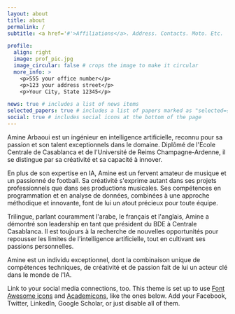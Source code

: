 ```yaml
---
layout: about
title: about
permalink: /
subtitle: <a href='#'>Affiliations</a>. Address. Contacts. Moto. Etc.

profile:
  align: right
  image: prof_pic.jpg
  image_circular: false # crops the image to make it circular
  more_info: >
    <p>555 your office number</p>
    <p>123 your address street</p>
    <p>Your City, State 12345</p>

news: true # includes a list of news items
selected_papers: true # includes a list of papers marked as "selected={true}"
social: true # includes social icons at the bottom of the page
---
```


Amine Arbaoui est un ingénieur en intelligence artificielle, reconnu pour sa passion et son talent exceptionnels dans le domaine. Diplômé de l'Ecole Centrale de Casablanca et de l'Université de Reims Champagne-Ardenne, il se distingue par sa créativité et sa capacité à innover.

En plus de son expertise en IA, Amine est un fervent amateur de musique et un passionné de football. Sa créativité s'exprime autant dans ses projets professionnels que dans ses productions musicales. Ses compétences en programmation et en analyse de données, combinées à une approche méthodique et innovante, font de lui un atout précieux pour toute équipe.

Trilingue, parlant couramment l'arabe, le français et l'anglais, Amine a démontré son leadership en tant que président du BDE à Centrale Casablanca. Il est toujours à la recherche de nouvelles opportunités pour repousser les limites de l'intelligence artificielle, tout en cultivant ses passions personnelles.

Amine est un individu exceptionnel, dont la combinaison unique de compétences techniques, de créativité et de passion fait de lui un acteur clé dans le monde de l'IA.


Link to your social media connections, too. This theme is set up to use [Font Awesome icons](https://fontawesome.com/) and [Academicons](https://jpswalsh.github.io/academicons/), like the ones below. Add your Facebook, Twitter, LinkedIn, Google Scholar, or just disable all of them.
